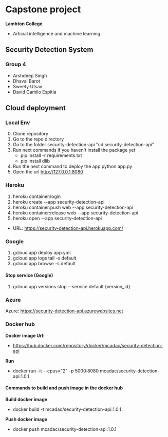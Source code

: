# Capstone project

**Lambton College**
- Articial intelligence and machine learning

## Security Detection System

### Group 4
- Arshdeep Singh
- Dhaval Barot
- Sweety Utsav
- David Camilo Espitia

## Cloud deployment

### Local Env
0. Clone repository
1. Go to the repo directory
2. Go to the folder security-detection-api  "cd security-detection-api"
3. Run next commands if you haven't install the package yet
    - pip install -r requirements.txt
    - pip install dlib
4. Run the next command to deploy the app
    python app.py
5. Open the url http://127.0.0.1:8080

### Heroku
1. heroku container:login
2. heroku create --app security-detection-api 
3. heroku container:push web --app security-detection-api
4. heroku container:release web --app security-detection-api
5. heroku open --app security-detection-api

- URL: https://security-detection-api.herokuapp.com/

### Google
1. gcloud app deploy app.yml
2. gcloud app logs tail -s default
3. gcloud app browse -s default

#### Stop service (Google)
1. gcloud app versions stop --service default {version_id}

### Azure
Azure: https://security-detection-api.azurewebsites.net

### Docker hub
**Docker image Url:** 
- https://hub.docker.com/repository/docker/mcadac/security-detection-api
 
**Run**
- docker run -it --cpus="2" -p 5000:8080 mcadac/security-detection-api:1.0.1

#### Commands to build and push image in the docker hub
**Build docker image**
- docker build -t mcadac/security-detection-api:1.0.1 .

**Push docker image**
- docker push mcadac/security-detection-api:1.0.1
